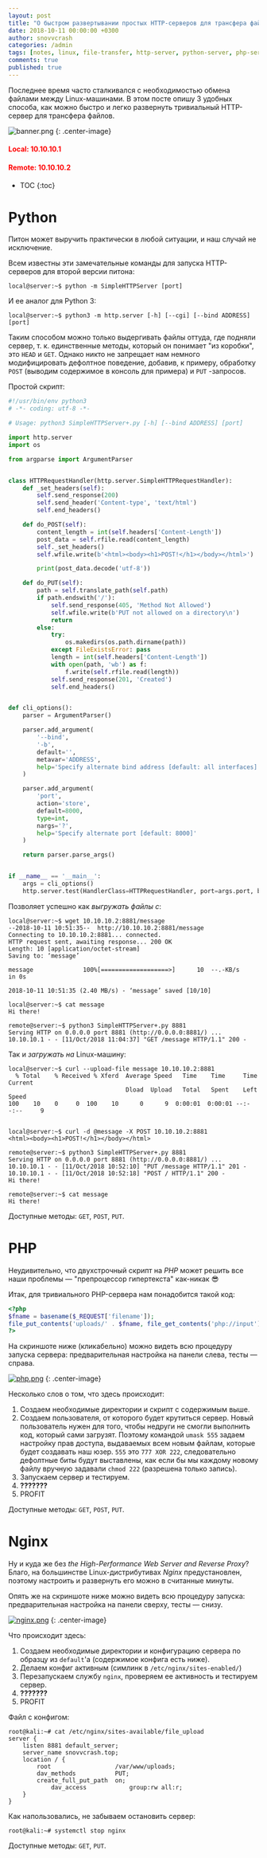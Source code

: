 ```yaml
---
layout: post
title: "О быстром развертывании простых HTTP-серверов для трансфера файлов под Linux"
date: 2018-10-11 00:00:00 +0300
author: snovvcrash
categories: /admin
tags: [notes, linux, file-transfer, http-server, python-server, php-server, nginx]
comments: true
published: true
---
```


Последнее время часто сталкивался с необходимостью обмена файлами между Linux-машинами. В этом посте опишу 3 удобных способа, как можно быстро и легко развернуть тривиальный HTTP-сервер для трансфера файлов.

<!--cut-->

![banner.png](/assets/images/simple-http-servers/banner.png)
{: .center-image}

<h4 style="color:red;margin-bottom:0;">Local: 10.10.10.1</h4>
<h4 style="color:red;">Remote: 10.10.10.2</h4>

* TOC
{:toc}

# Python
Питон может выручить практически в любой ситуации, и наш случай не исключение.

Всем известны эти замечательные команды для запуска HTTP-серверов для второй версии питона:
```text
local@server:~$ python -m SimpleHTTPServer [port]
```

И ее аналог для Python 3:
```text
local@server:~$ python3 -m http.server [-h] [--cgi] [--bind ADDRESS] [port]
```

Таким способом можно только выдергивать файлы оттуда, где подняли сервер, т. к. единственные методы, который он понимает "из коробки", это `HEAD` и `GET`. Однако никто не запрещает нам немного модифицировать дефолтное поведение, добавив, к примеру, обработку `POST` (выводим содержимое в консоль для примера) и `PUT` -запросов.

Простой скрипт:
```python
#!/usr/bin/env python3
# -*- coding: utf-8 -*-

# Usage: python3 SimpleHTTPServer+.py [-h] [--bind ADDRESS] [port]

import http.server
import os

from argparse import ArgumentParser


class HTTPRequestHandler(http.server.SimpleHTTPRequestHandler):
	def _set_headers(self):
		self.send_response(200)
		self.send_header('Content-type', 'text/html')
		self.end_headers()

	def do_POST(self):
		content_length = int(self.headers['Content-Length'])
		post_data = self.rfile.read(content_length)
		self._set_headers()
		self.wfile.write(b'<html><body><h1>POST!</h1></body></html>')

		print(post_data.decode('utf-8'))

	def do_PUT(self):
		path = self.translate_path(self.path)
		if path.endswith('/'):
			self.send_response(405, 'Method Not Allowed')
			self.wfile.write(b'PUT not allowed on a directory\n')
			return
		else:
			try:
				os.makedirs(os.path.dirname(path))
			except FileExistsError: pass
			length = int(self.headers['Content-Length'])
			with open(path, 'wb') as f:
				f.write(self.rfile.read(length))
			self.send_response(201, 'Created')
			self.end_headers()


def cli_options():
	parser = ArgumentParser()

	parser.add_argument(
		'--bind',
		'-b',
		default='',
		metavar='ADDRESS',
		help='Specify alternate bind address [default: all interfaces]'
	)

	parser.add_argument(
		'port',
		action='store',
		default=8000,
		type=int,
		nargs='?',
		help='Specify alternate port [default: 8000]'
	)

	return parser.parse_args()


if __name__ == '__main__':
	args = cli_options()
	http.server.test(HandlerClass=HTTPRequestHandler, port=args.port, bind=args.bind)
```

Позволяет успешно как *выгружать файлы с*:
```text
local@server:~$ wget 10.10.10.2:8881/message
--2018-10-11 10:51:35--  http://10.10.10.2:8881/message
Connecting to 10.10.10.2:8881... connected.
HTTP request sent, awaiting response... 200 OK
Length: 10 [application/octet-stream]
Saving to: ‘message’

message              100%[===================>]      10  --.-KB/s    in 0s

2018-10-11 10:51:35 (2.40 MB/s) - ‘message’ saved [10/10]
```

```text
local@server:~$ cat message
Hi there!
```

```text
remote@server:~$ python3 SimpleHTTPServer+.py 8881
Serving HTTP on 0.0.0.0 port 8881 (http://0.0.0.0:8881/) ...
10.10.10.1 - - [11/Oct/2018 11:04:37] "GET /message HTTP/1.1" 200 -
```

Так и *загружать на* Linux-машину:
```text
local@server:~$ curl --upload-file message 10.10.10.2:8881
  % Total    % Received % Xferd  Average Speed   Time    Time     Time  Current
                                 Dload  Upload   Total   Spent    Left  Speed
100    10    0     0  100    10      0      9  0:00:01  0:00:01 --:--:--     9


local@server:~$ curl -d @message -X POST 10.10.10.2:8881
<html><body><h1>POST!</h1></body></html>
```

```text
remote@server:~$ python3 SimpleHTTPServer+.py 8881
Serving HTTP on 0.0.0.0 port 8881 (http://0.0.0.0:8881/) ...
10.10.10.1 - - [11/Oct/2018 10:52:10] "PUT /message HTTP/1.1" 201 -
10.10.10.1 - - [11/Oct/2018 10:52:18] "POST / HTTP/1.1" 200 -
Hi there!
```

```text
remote@server:~$ cat message
Hi there!
```

Доступные методы: `GET`, `POST`, `PUT`.

# PHP
Неудивительно, что двухстрочный скрипт на *PHP* может решить все наши проблемы — "препроцессор гипертекста" как-никак :sunglasses:

Итак, для тривиального PHP-сервера нам понадобится такой код:
```php
<?php
$fname = basename($_REQUEST['filename']);
file_put_contents('uploads/' . $fname, file_get_contents('php://input'));
?>
```

На скриншоте ниже (кликабельно) можно видеть всю процедуру запуска сервера: предварительная настройка на панели слева, тесты — справа.

[![php.png](/assets/images/simple-http-servers/php.png)](/assets/images/simple-http-servers/php.png)
{: .center-image}

Несколько слов о том, что здесь происходит:
  1. Создаем необходимые директории и скрипт с содержимым выше.
  2. Создаем пользователя, от которого будет крутиться сервер. Новый пользователь нужен для того, чтобы недруги не смогли выполнить код, который сами загрузят. Поэтому командой `umask 555` задаем настройку прав доступа, выдаваемых всем новым файлам, которые будет создавать наш юзер. `555` это `777 XOR 222`, следовательно дефолтные биты будут выставлены, как если бы мы каждому новому файлу вручную задавали `chmod 222` (разрешена только запись).
  3. Запускаем сервер и тестируем.
  4. **???????**
  5. PROFIT

Доступные методы: `GET`, `POST`, `PUT`.

# Nginx
Ну и куда же без *the High-Performance Web Server and Reverse Proxy*? Благо, на большинстве Linux-дистрибутивах *Nginx* предустановлен, поэтому настроить и развернуть его можно в считанные минуты.

Опять же на скриншоте ниже можно видеть всю процедуру запуска: предварительная настройка на панели сверху, тесты — снизу.

[![nginx.png](/assets/images/simple-http-servers/nginx.png)](/assets/images/simple-http-servers/nginx.png)
{: .center-image}

Что происходит здесь:
  1. Создаем необходимые директории и конфигурацию сервера по образцу из `default`'а (содержимое конфига есть ниже).
  2. Делаем конфиг активным (симлинк в `/etc/nginx/sites-enabled/`)
  3. Перезапускаем службу `nginx`, проверяем ее активность и тестируем сервер.
  4. **???????**
  5. PROFIT

Файл с конфигом:
```text
root@kali:~# cat /etc/nginx/sites-available/file_upload
server {
	listen 8881 default_server;
	server_name snovvcrash.top;
	location / {
		root                  /var/www/uploads;
		dav_methods           PUT;
		create_full_put_path  on;
    		dav_access            group:rw all:r;
	}
}
```

Как напользовались, не забываем остановить сервер:
```text
root@kali:~# systemctl stop nginx
```

Доступные методы: `GET`, `PUT`.
